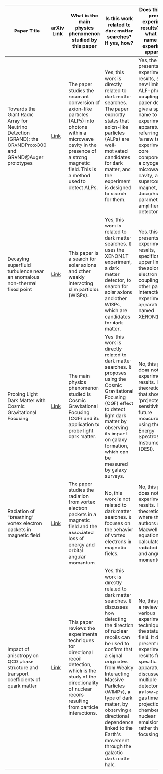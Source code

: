 Paper Title | arXiv Link | What is the main physics phenomenon studied by this paper | Is this work related to dark matter searches? If yes, how? | Does this paper present experimental results? If yes, what is the name of the experimental apparatus?
----------- | ---------- | --------------------------------------------------------- | ---------------------------------------------------------- | -----------------------------------------------------------------------------------------------------
Towards the Giant Radio Array for Neutrino Detection (GRAND): the GRANDProto300 and GRAND@Auger prototypes | [Link](http://arxiv.org/abs/2509.21306v1) | The paper studies the resonant conversion of axion-like particles (ALPs) into photons within a microwave cavity in the presence of a strong magnetic field. This is a method used to detect ALPs. | Yes, this work is directly related to dark matter searches. The paper explicitly states that axion-like particles (ALPs) are well-motivated candidates for dark matter, and the experiment is designed to search for them. | Yes, the paper presents experimental results, setting a new limit on the ALP-photon coupling. The paper does not give a specific name to the experimental apparatus, referring to it as 'a new table-top experiment'. The core components are a cryogenic microwave cavity, a 9 T superconducting magnet, and a Josephson parametric amplifier (JPA) detector.
Decaying superfluid turbulence near an anomalous non-thermal fixed point | [Link](http://arxiv.org/abs/2509.21285v1) | This paper is a search for solar axions and other weakly interacting slim particles (WISPs). | Yes, this work is related to dark matter searches. It uses the XENON1T experiment, a dark matter detector, to search for solar axions and other WISPs, which are candidates for dark matter. | Yes, this paper presents experimental results, specifically upper limits on the axion-electron coupling and other particle interactions. The experimental apparatus is named XENON1T.
Probing Light Dark Matter with Cosmic Gravitational Focusing | [Link](http://arxiv.org/abs/2509.21213v1) | The main physics phenomenon studied is Cosmic Gravitational Focusing (CGF) and its application to probe light dark matter. | Yes, this work is directly related to dark matter searches. It proposes using the Cosmic Gravitational Focusing (CGF) effect to detect light dark matter by observing its impact on galaxy formation, which can be measured by galaxy surveys. | No, this paper does not present experimental results. It is a theoretical study that shows the 'projected sensitivity' of a future measurement using the Dark Energy Spectroscopic Instrument (DESI).
Radiation of "breathing" vortex electron packets in magnetic field | [Link](http://arxiv.org/abs/2509.21195v1) | The paper studies the radiation from vortex electron packets in a magnetic field and the associated loss of energy and orbital angular momentum. | No, this work is not related to dark matter searches. It focuses on the behavior of vortex electrons in magnetic fields. | No, this paper does not present experimental results. It is a theoretical study where the authors solve Maxwell's equations to calculate the radiated power and angular momentum.
Impact of anisotropy on QCD phase structure and transport coefficients of quark matter | [Link](http://arxiv.org/abs/2509.21186v1) | This paper reviews the experimental techniques for directional recoil detection, which is the study of the directionality of nuclear recoils resulting from particle interactions. | Yes, this work is directly related to dark matter searches. It discusses how detecting the direction of nuclear recoils can be used to confirm that a signal originates from Weakly Interacting Massive Particles (WIMPs), a type of dark matter, by observing a directional dependence linked to the Earth's movement through the galactic dark matter halo. | No, this paper is a review of various experimental techniques and the status of the field. It does not present new experimental results from a specific apparatus. It discusses multiple types of detectors, such as low-pressure gas time projection chambers and nuclear emulsions, rather than focusing on one.
